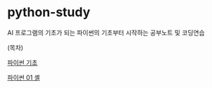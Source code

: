 # python-study
AI 프로그램의 기초가 되는 파이썬의 기초부터 시작하는 공부노트 및 코딩연습

(목차)

[파이썬 기초](python_0.ipynb)

[파이썬 01 셸](python_01_shell.ipynb)
